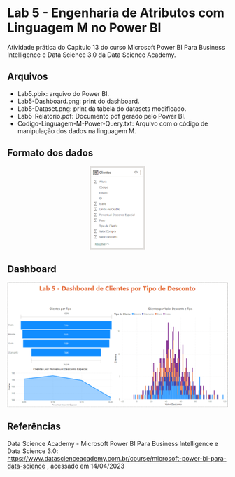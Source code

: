 # Lab 5 - Engenharia de Atributos com Linguagem M no Power BI
Atividade prática do Capítulo 13 do curso Microsoft Power BI 
Para Business Intelligence e Data Science 3.0 da Data Science Academy.

## Arquivos
- Lab5.pbix: arquivo do Power BI.
- Lab5-Dashboard.png: print do dashboard.
- Lab5-Dataset.png: print da tabela do datasets modificado.
- Lab5-Relatorio.pdf: Documento pdf gerado pelo Power BI.
- Codigo-Linguagem-M-Power-Query.txt: Arquivo com o código de manipulação dos dados na linguagem M. 


## Formato dos dados
<div style="text-align: center;">
    <img src="Lab5-Dataset.png" width="25%"/>
</div>


## Dashboard
<div style="text-align: center;">
    <img src="Lab5-Dashboard.png"/>
</div>


## Referências
Data Science Academy - Microsoft Power BI Para Business Intelligence e Data Science 3.0: 
https://www.datascienceacademy.com.br/course/microsoft-power-bi-para-data-science , acessado em 14/04/2023